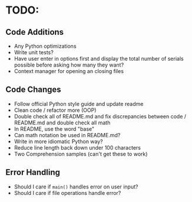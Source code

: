 # TODO:

## Code Additions

- Any Python optimizations
- Write unit tests?
- Have user enter in options first and display the total number of serials
  possible before asking how many they want?
- Context manager for opening an closing files

## Code Changes

- Follow official Python style guide and update readme
- Clean code / refactor more (OOP)
- Double check all of README.md and fix discrepancies between code / README.md
  and double check all math
- In README, use the word "base"
- Can math notation be used in README.md?
- Write in more idiomatic Python way?
- Reduce line length back down under 100 characters
- Two Comprehension samples (can't get these to work)

## Error Handling

- Should I care if `main()` handles error on user input?
- Should I care if file operations handle error?
